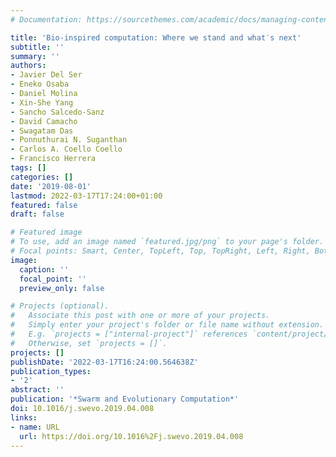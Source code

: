 ```yaml
---
# Documentation: https://sourcethemes.com/academic/docs/managing-content/

title: 'Bio-inspired computation: Where we stand and what′s next'
subtitle: ''
summary: ''
authors:
- Javier Del Ser
- Eneko Osaba
- Daniel Molina
- Xin-She Yang
- Sancho Salcedo-Sanz
- David Camacho
- Swagatam Das
- Ponnuthurai N. Suganthan
- Carlos A. Coello Coello
- Francisco Herrera
tags: []
categories: []
date: '2019-08-01'
lastmod: 2022-03-17T17:24:00+01:00
featured: false
draft: false

# Featured image
# To use, add an image named `featured.jpg/png` to your page's folder.
# Focal points: Smart, Center, TopLeft, Top, TopRight, Left, Right, BottomLeft, Bottom, BottomRight.
image:
  caption: ''
  focal_point: ''
  preview_only: false

# Projects (optional).
#   Associate this post with one or more of your projects.
#   Simply enter your project's folder or file name without extension.
#   E.g. `projects = ["internal-project"]` references `content/project/deep-learning/index.md`.
#   Otherwise, set `projects = []`.
projects: []
publishDate: '2022-03-17T16:24:00.564638Z'
publication_types:
- '2'
abstract: ''
publication: '*Swarm and Evolutionary Computation*'
doi: 10.1016/j.swevo.2019.04.008
links:
- name: URL
  url: https://doi.org/10.1016%2Fj.swevo.2019.04.008
---
```

